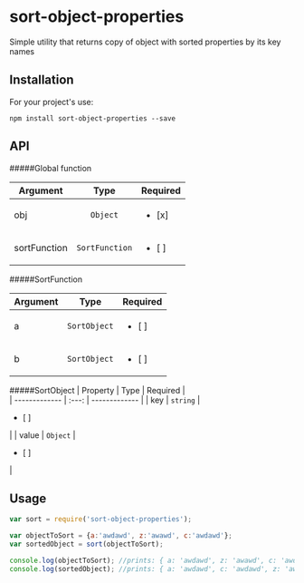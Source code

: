 # sort-object-properties
Simple utility that returns copy of object with sorted properties by its key names

## Installation
For your project's use:
```
npm install sort-object-properties --save
```

## API

#####Global function

| Argument        | Type | Required |            
| ------------- | :---: | ------------- | 
| obj      | `Object` | <ul><li>[x]</li></ul> |
| sortFunction      | `SortFunction` | <ul><li>[ ]</li></ul> |

#####SortFunction

| Argument        | Type | Required |            
| ------------- | :---: | ------------- | 
| a      | `SortObject` | <ul><li>[ ]</li></ul> |
| b      | `SortObject` | <ul><li>[ ]</li></ul> |

#####SortObject
| Property        | Type | Required |            
| ------------- | :---: | ------------- | 
| key      | `string` | <ul><li>[ ]</li></ul> |
| value      | `Object` | <ul><li>[ ]</li></ul> |


## Usage
```javascript
var sort = require('sort-object-properties');

var objectToSort = {a:'awdawd', z:'awawd', c:'awdawd'};
var sortedObject = sort(objectToSort);

console.log(objectToSort); //prints: { a: 'awdawd', z: 'awawd', c: 'awdawd' }
console.log(sortedObject); //prints: { a: 'awdawd', c: 'awdawd', z: 'awawd' }
```
